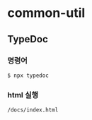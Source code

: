 # common-util

## TypeDoc

### 명령어

```bash
$ npx typedoc
```

### html 실행

```
/docs/index.html
```
